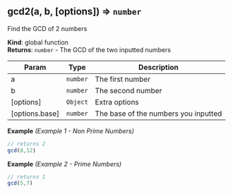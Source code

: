 <a name="gcd2"></a>

## gcd2(a, b, [options]) ⇒ <code>number</code>

Find the GCD of 2 numbers

**Kind**: global function  
**Returns**: <code>number</code> - The GCD of the two inputted numbers

| Param          | Type                | Description                          |
| -------------- | ------------------- | ------------------------------------ |
| a              | <code>number</code> | The first number                     |
| b              | <code>number</code> | The second number                    |
| [options]      | <code>Object</code> | Extra options                        |
| [options.base] | <code>number</code> | The base of the numbers you inputted |

**Example** _(Example 1 - Non Prime Numbers)_

```js
// returns 2
gcd(8,12)
```

**Example** _(Example 2 - Prime Numbers)_

```js
// returns 1
gcd(5,7)
```
